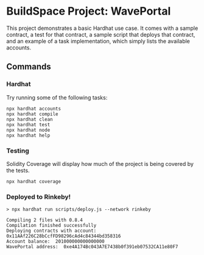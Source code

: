 # BuildSpace Project: WavePortal

This project demonstrates a basic Hardhat use case. It comes with a sample contract, a test for that contract, a sample script that deploys that contract, and an example of a task implementation, which simply lists the available accounts.

## Commands

### Hardhat

Try running some of the following tasks:

```shell
npx hardhat accounts
npx hardhat compile
npx hardhat clean
npx hardhat test
npx hardhat node
npx hardhat help
```

### Testing

Solidity Coverage will display how much of the project is being
covered by the tests.

```shell
npx hardhat coverage
```

### Deployed to Rinkeby!

```shell
> npx hardhat run scripts/deploy.js --network rinkeby

Compiling 2 files with 0.8.4
Compilation finished successfully
Deploying contracts with account:  0x11AAf226C28bCcfFD98296cAd4c84344bd358316
Account balance:  201000000000000000
WavePortal address:  0xe4A174Bc043A7E7438b0f391eb07532CA11e80F7
```
